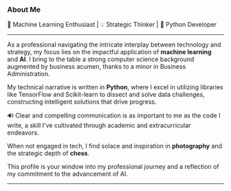 ### About Me

🔬 Machine Learning Enthusiast | 💡 Strategic Thinker | 🐍 Python Developer

---

As a professional navigating the intricate interplay between technology and strategy, my focus lies on the impactful application of **machine learning** and **AI**. I bring to the table a strong computer science background augmented by business acumen, thanks to a minor in Business Administration.

My technical narrative is written in **Python**, where I excel in utilizing libraries like TensorFlow and Scikit-learn to dissect and solve data challenges, constructing intelligent solutions that drive progress.

🔊 Clear and compelling communication is as important to me as the code I write, a skill I've cultivated through academic and extracurricular endeavors.

When not engaged in tech, I find solace and inspiration in **photography** and the strategic depth of **chess**.

This profile is your window into my professional journey and a reflection of my commitment to the advancement of AI.

---
